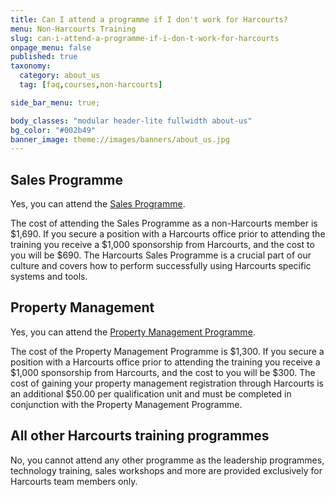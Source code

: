 ```yaml
---
title: Can I attend a programme if I don't work for Harcourts?
menu: Non-Harcourts Training
slug: can-i-attend-a-programme-if-i-don-t-work-for-harcourts
onpage_menu: false
published: true
taxonomy:
  category: about_us
  tag: [faq,courses,non-harcourts]

side_bar_menu: true;

body_classes: "modular header-lite fullwidth about-us"
bg_color: "#002b49"
banner_image: theme://images/banners/about_us.jpg
---
```


## Sales Programme
Yes, you can attend the [Sales Programme](/courses/sales/sales-programme).

The cost of attending the Sales Programme as a non-Harcourts member is $1,690. If you secure a position with a Harcourts office prior to attending the training you receive a $1,000 sponsorship from Harcourts, and the cost to you will be $690. The Harcourts Sales Programme is a crucial part of our culture and covers how to perform successfully using Harcourts specific systems and tools.

## Property Management
Yes, you can attend the [Property Management Programme](/courses/property-management/property-management-programme).

The cost of the Property Management Programme is $1,300. If you secure a position with a Harcourts office prior to attending the training you receive a $1,000 sponsorship from Harcourts, and the cost to you will be $300. The cost of gaining your property management registration through Harcourts is an additional $50.00 per qualification unit and must be completed in conjunction with the Property Management Programme.

## All other Harcourts training programmes
No, you cannot attend any other programme as the leadership programmes, technology training, sales workshops and more are provided exclusively for Harcourts team members only.
